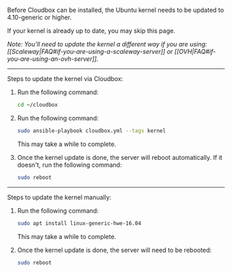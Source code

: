 Before Cloudbox can be installed, the Ubuntu kernel needs to be updated to 4.10-generic or higher. 

If your kernel is already up to date, you may skip this page.

_Note: You'll need to update the kernel a different way if you are using: [[Scaleway|FAQ#if-you-are-using-a-scaleway-server]] or [[OVH|FAQ#if-you-are-using-an-ovh-server]]._



---

Steps to update the kernel via Cloudbox:

1. Run the following command:

    ```bash
    cd ~/cloudbox
    ```

1. Run the following command:

    ```bash
    sudo ansible-playbook cloudbox.yml --tags kernel
    ```
   This may take a while to complete.

1. Once the kernel update is done, the server will reboot automatically. If it doesn't, run the following command:

    ```bash
    sudo reboot
     ```

---

Steps to update the kernel manually:


1. Run the following command:

    ```bash
    sudo apt install linux-generic-hwe-16.04
    ```
   
   This may take a while to complete.

4. Once the kernel update is done, the server will need to be rebooted:

    ```bash
    sudo reboot
     ```
